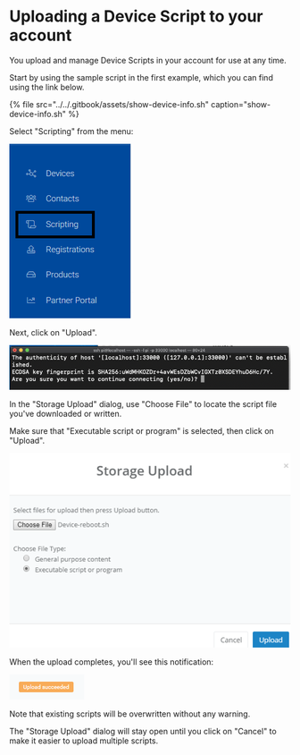 # Uploading a Device Script to your account

You upload and manage Device Scripts in your account for use at any time.

Start by using the sample script in the first example, which you can find using the link below.

{% file src="../../.gitbook/assets/show-device-info.sh" caption="show-device-info.sh" %}

Select "Scripting" from the menu:

![](../../.gitbook/assets/image%20%28179%29.png)

Next, click on "Upload".

![](../../.gitbook/assets/image%20%2896%29.png)

In the "Storage Upload" dialog, use "Choose File" to locate the script file you've downloaded or written.

Make sure that "Executable script or program" is selected, then click on "Upload".

![](../../.gitbook/assets/image%20%28146%29.png)

When the upload completes, you'll see this notification:

![](../../.gitbook/assets/image%20%2823%29.png)

Note that existing scripts will be overwritten without any warning.

The "Storage Upload" dialog will stay open until you click on "Cancel" to make it easier to upload multiple scripts.

